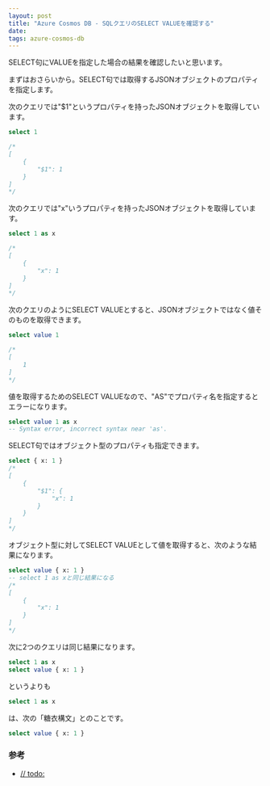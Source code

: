```yaml
---
layout: post
title: "Azure Cosmos DB - SQLクエリのSELECT VALUEを確認する"
date: 
tags: azure-cosmos-db
---
```


SELECT句にVALUEを指定した場合の結果を確認したいと思います。

まずはおさらいから。SELECT句では取得するJSONオブジェクトのプロパティを指定します。

次のクエリでは"$1"というプロパティを持ったJSONオブジェクトを取得しています。

```sql
select 1

/*
[
	{
		"$1": 1
	}
]
*/
```

次のクエリでは"x"いうプロパティを持ったJSONオブジェクトを取得しています。

```sql
select 1 as x

/*
[
	{
		"x": 1
	}
]
*/
```

次のクエリのようにSELECT VALUEとすると、JSONオブジェクトではなく値そのものを取得できます。

```sql
select value 1

/*
[
	1
]
*/
```

値を取得するためのSELECT VALUEなので、"AS"でプロパティ名を指定するとエラーになります。

```sql
select value 1 as x
-- Syntax error, incorrect syntax near 'as'.
```

SELECT句ではオブジェクト型のプロパティも指定できます。

```sql
select { x: 1 }
/*
[
	{
		"$1": {
			"x": 1
		}
	}
]
*/
```

オブジェクト型に対してSELECT VALUEとして値を取得すると、次のような結果になります。

```sql
select value { x: 1 }
-- select 1 as xと同じ結果になる
/*
[
	{
		"x": 1
	}
]
*/
```

次に2つのクエリは同じ結果になります。
```sql
select 1 as x
select value { x: 1 }
```

というよりも
```sql
select 1 as x
```
は、次の「糖衣構文」とのことです。
```sql
select value { x: 1 }
```


### 参考

- [ // todo:  ](https://docs.microsoft.com/ja-jp/azure/cosmos-db/sql/sql-query-select)